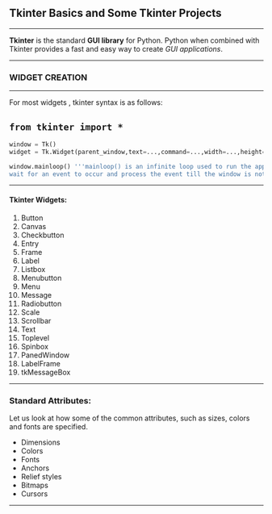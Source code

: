 ## Tkinter Basics and Some Tkinter Projects 
___
**Tkinter** is the standard **GUI library** for Python.
Python when combined with Tkinter provides a fast and easy way to create *GUI applications*.

---
### WIDGET CREATION
---
For most widgets , tkinter syntax is as follows:

`from tkinter import *`
---
```python
window = Tk()
widget = Tk.Widget(parent_window,text=...,command=...,width=...,height=...)

window.mainloop() '''mainloop() is an infinite loop used to run the application, 
wait for an event to occur and process the event till the window is not closed'''
```
---
#### Tkinter Widgets:

1. Button
2. Canvas
3. Checkbutton
4. Entry
5. Frame
6. Label
7. Listbox
8. Menubutton
9. Menu
10. Message
11. Radiobutton
12. Scale
13. Scrollbar
14. Text
15. Toplevel
16. Spinbox
17. PanedWindow
18. LabelFrame
19. tkMessageBox

---
### Standard Attributes:

Let us look at how some of the common attributes, such as sizes, colors and fonts are specified.

* Dimensions
* Colors
* Fonts
* Anchors
* Relief styles
* Bitmaps
* Cursors

___
